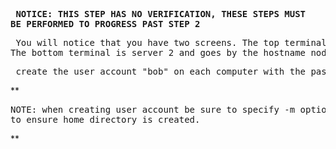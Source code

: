 **<pre> NOTICE: THIS STEP HAS NO VERIFICATION, THESE STEPS MUST BE PERFORMED TO PROGRESS PAST STEP 2 </pre>**

<pre> You will notice that you have two screens. The top terminal is server 1 and goes by the hostname "controlplane". 
The bottom terminal is server 2 and goes by the hostname node01. </pre>

<pre> create the user account "bob" on each computer with the password "password"</pre>

**<pre>NOTE: when creating user account be sure to specify -m option to ensure home directory is created. </pre> **


